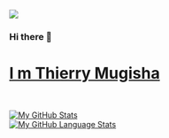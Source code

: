 <br>
<img src="https://github.com/r-e-d-ant/red-Ant-02/blob/main/1500x500.jpeg"/>
<br>


### Hi there 👋
# <a href="https://thierrymugisha.me/">I m Thierry Mugisha</a>

<!--- 🔭  I’m currently working on Flask/-->
<!--- 🌱 I’m currently learning Django -->
<!--- 🤔 I’m looking for help with JavaScript -->
<!--- 👯 I’m looking to collaborate on every web apps development --->
<!--- 💬 Ask me about Python, Flask,... --->

<br>

[![My GitHub Stats](https://github-readme-stats.vercel.app/api/?username=r-e-d-ant&count_private=true&theme=dracula&showicons=true)]()
<br>
[![My GitHub Language Stats](https://github-readme-stats.vercel.app/api/top-langs/?username=r-e-d-ant&theme=dracula)]()

